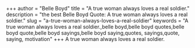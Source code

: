 +++
author = "Belle Boyd"
title = "A true woman always loves a real soldier."
description = "the best Belle Boyd Quote: A true woman always loves a real soldier."
slug = "a-true-woman-always-loves-a-real-soldier"
keywords = "A true woman always loves a real soldier.,belle boyd,belle boyd quotes,belle boyd quote,belle boyd sayings,belle boyd saying,quotes, sayings,quote, saying, motivation"
+++
A true woman always loves a real soldier.
